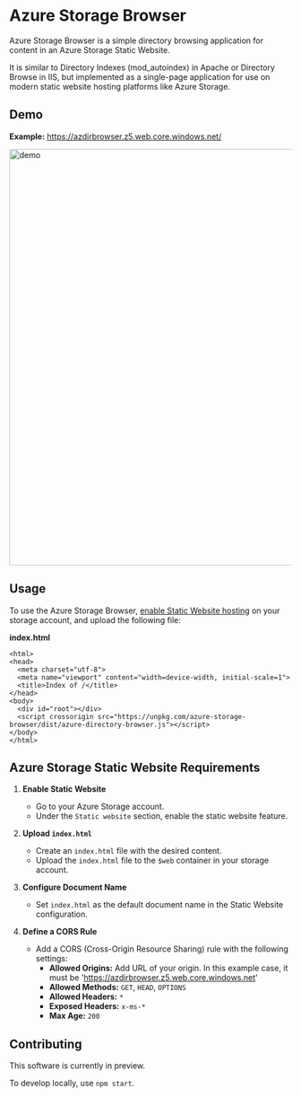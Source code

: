 # Azure Storage Browser

Azure Storage Browser is a simple directory browsing application for content in
an Azure Storage Static Website.

It is similar to Directory Indexes (mod_autoindex) in Apache or Directory Browse
in IIS, but implemented as a single-page application for use on modern static
website hosting platforms like Azure Storage.

## Demo

**Example:** https://azdirbrowser.z5.web.core.windows.net/

<img width="742" alt="demo" src="https://user-images.githubusercontent.com/2218182/130366714-73eb5930-e621-4d99-9a0c-5812a8b00474.png">

## Usage

To use the Azure Storage Browser, [enable Static Website hosting](https://docs.microsoft.com/en-us/azure/storage/blobs/storage-blob-static-website-host) on your storage account, and upload the following file:

**index.html**

```
<html>
<head>
  <meta charset="utf-8">
  <meta name="viewport" content="width=device-width, initial-scale=1">
  <title>Index of /</title>
</head>
<body>
  <div id="root"></div>
  <script crossorigin src="https://unpkg.com/azure-storage-browser/dist/azure-directory-browser.js"></script>
</body>
</html>
```

## Azure Storage Static Website Requirements

1. **Enable Static Website**  
   - Go to your Azure Storage account.
   - Under the `Static website` section, enable the static website feature.

2. **Upload `index.html`**  
   - Create an `index.html` file with the desired content.
   - Upload the `index.html` file to the `$web` container in your storage account.

3. **Configure Document Name**  
   - Set `index.html` as the default document name in the Static Website configuration.

4. **Define a CORS Rule**  
   - Add a CORS (Cross-Origin Resource Sharing) rule with the following settings:
     - **Allowed Origins:** Add URL of your origin. In this example case, it must be 'https://azdirbrowser.z5.web.core.windows.net'
     - **Allowed Methods:** `GET`, `HEAD`, `OPTIONS`
     - **Allowed Headers:** `*`
     - **Exposed Headers:** `x-ms-*`
     - **Max Age:** `200`

## Contributing

This software is currently in preview.

To develop locally, use `npm start`.
